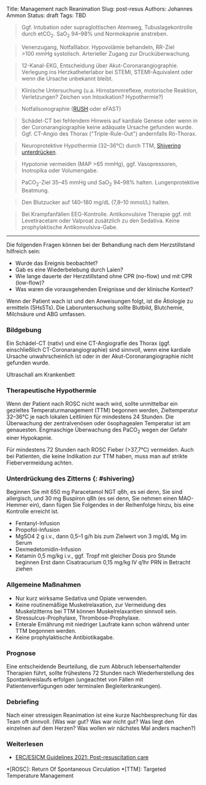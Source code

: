 Title: Management nach Reanimation
Slug: post-resus
Authors: Johannes Ammon
Status: draft
Tags: TBD

> Ggf. Intubation oder supraglottischen Atemweg, Tubuslagekontrolle durch etCO<sub>2</sub>. SaO<sub>2</sub> 94–98% und Normokapnie anstreben.

> Venenzugang, Notfalllabor. Hypovolämie behandeln, RR-Ziel >100&nbsp;mmHg systolisch. Arterieller Zugang zur Drucküberwachung.

> 12-Kanal-EKG, Entscheidung über Akut-Coronarangiographie.<br>
Verlegung ins Herzkatheterlabor bei STEMI, STEMI-Äquivalent oder wenn die Ursache unbekannt bleibt.

> Klinische Untersuchung (u.a. Hirnstammreflexe, motorische Reaktion, Verletzungen? Zeichen von Intoxikation? Hypothermie?)

> Notfallsonographie ([RUSH](hypotonie#RUSH) oder eFAST)

> Schädel-CT bei fehlendem Hinweis auf kardiale Genese oder wenn in der Coronarangiographie keine adäquate Ursache gefunden wurde. <br>
Ggf. CT-Angio des Thorax ("Triple-Rule-Out") andernfalls Rö-Thorax.

> Neuroprotektive Hypothermie (32–36°C) durch TTM, [Shivering unterdrücken](#shivering).

> Hypotonie vermeiden (MAP >65&nbsp;mmHg), ggf. Vasopressoren, Inotropika oder Volumengabe.

> PaCO<sub>2</sub>-Ziel 35–45&nbsp;mmHg und SaO<sub>2</sub> 94–98% halten. Lungenprotektive Beatmung.

> Den Blutzucker auf 140–180&nbsp;mg/dL (7,8–10 mmol/L) halten.

> Bei Krampfanfällen EEG-Kontrolle. Antikonvulsive Therapie ggf. mit Levetiracetam oder Valproat zusätzlich zu den Sedativa. Keine prophylaktische Antikonvulsiva-Gabe.

<hr/>
Die folgenden Fragen können bei der Behandlung nach dem Herzstillstand hilfreich sein:

- Wurde das Ereignis beobachtet?
- Gab es eine Wiederbelebung durch Laien?
- Wie lange dauerte der Herzstillstand ohne CPR (no-flow) und mit CPR (low-flow)?
- Was waren die vorausgehenden Ereignisse und der klinische Kontext?

Wenn der Patient wach ist und den Anweisungen folgt, ist die Ätiologie zu ermitteln (5Hs5Ts). Die Laboruntersuchung sollte Blutbild, Blutchemie, Milchsäure und ABG umfassen.

### Bildgebung

Ein Schädel-CT (nativ) und eine CT-Angiografie des Thorax (ggf. einschließlich CT-Coronarangiographie) sind sinnvoll, wenn eine kardiale Ursache unwahrscheinlich ist oder in der Akut-Coronarangiographie nicht gefunden wurde.

Ultraschall am Krankenbett

### Therapeutische Hypothermie

Wenn der Patient nach ROSC nicht wach wird, sollte unmittelbar ein gezieltes Temperaturmanagement (TTM) begonnen werden, Zieltemperatur 32–36°C je nach lokalen Leitlinien für mindestens 24 Stunden. Die Überwachung der zentralvenösen oder ösophagealen Temperatur ist am genauesten.
Engmaschige Überwachung des PaCO<sub>2</sub> wegen der Gefahr einer Hypokapnie.

Für mindestens 72 Stunden nach ROSC Fieber (>37,7°C) vermeiden. Auch bei Patienten, die keine Indikation zur TTM haben, muss man auf strikte Fiebervermeidung achten.

### Unterdrückung des Zitterns {: #shivering}

Beginnen Sie mit 650&nbsp;mg Paracetamol NGT q6h, es sei denn, Sie sind allergisch, und 30&nbsp;mg Buspiron q8h (es sei denn, Sie nehmen einen MAO-Hemmer ein), dann fügen Sie Folgendes in der Reihenfolge hinzu, bis eine Kontrolle erreicht ist.

- Fentanyl-Infusion
- Propofol-Infusion
- MgSO4 2 g i.v., dann 0,5–1 g/h bis zum Zielwert von 3&nbsp;mg/dL Mg im Serum
- Dexmedetomidin-Infusion
- Ketamin 0,5&nbsp;mg/kg i.v., ggf. Tropf mit gleicher Dosis pro Stunde beginnen
Erst dann Cisatracurium 0,15&nbsp;mg/kg IV q1hr PRN in Betracht ziehen

### Allgemeine Maßnahmen

- Nur kurz wirksame Sedativa und Opiate verwenden.
- Keine routinemäßige Muskelrelaxation, zur Vermeidung des Muskelzitterns bei TTM können Muskelrelaxantien sinnvoll sein.
- Stressulcus-Prophylaxe, Thrombose-Prophylaxe.
- Enterale Ernährung mit niedriger Laufrate kann schon während unter TTM begonnen werden.
- Keine prophylaktische Antibiotikagabe.

### Prognose

Eine entscheidende Beurteilung, die zum Abbruch lebenserhaltender Therapien führt, sollte frühestens 72 Stunden nach Wiederherstellung des Spontankreislaufs erfolgen (ungeachtet von Fällen mit Patientenverfügungen oder terminalen Begleiterkrankungen).

### Debriefing

Nach einer stressigen Reanimation ist eine kurze Nachbesprechung für das Team oft sinnvoll. (Was war gut? Was war nicht gut? Was liegt den einzelnen auf dem Herzen? Was wollen wir nächstes Mal anders machen?)

### Weiterlesen

- [ERC/ESICM Guidelines 2021: Post-resuscitation care](https://www.cprguidelines.eu/assets/guidelines/European-Resuscitation-Council-and-European-Societ.pdf)

*[ROSC]: Return Of Spontaneous Circulation
*[TTM]: Targeted Temperature Management
